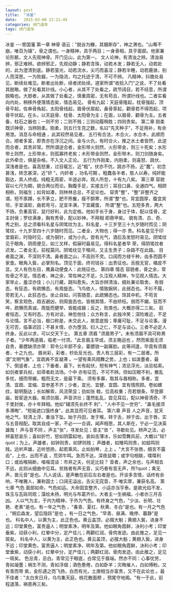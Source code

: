 ```yaml
---
layout: post
title:  "冰鉴"
date:   2015-03-08 22:21:49
categories: 闭门造车
tags: 闭门造车
---
```

冰鉴
                                                                                                              ---曾国藩
第一章 神骨
语云："脱谷为糠，其髓斯存"，神之渭也。"山骞不崩，唯百为镇"，骨之谓也。一身精神，具乎两目；一身骨相，具乎面部。他家兼论形骸，文人先观神骨。开门见山，此为第一。
文人论神，有清浊之辨。清浊易辨，邪正难辨。欲辨邪正，先观动静；静若含珠，动若木发；静若无人，动若赴的，此为澄清到底。静若萤光，动若流水，尖巧而喜淫；静若半睡，动若鹿骇，别人而深思。一为败器，一为隐流，均之托迹于清，不可不辨。
凡精神，抖擞处易见，断续处难见。断者出处断，续者闭处续。道家所谓"收拾入门"之说，不了处看其脱略，做了处看其针线。小心者，从其不了处看之，疏节阔目，若不经意，所谓脱略也。大胆者，从其做了处看之，慎重周密，无有苟且，所谓针线也。二者实看向内处，稍移外便落情态矣，情态易见。
骨有九起：天庭骨隆起，枕骨强起，顶骨平起，佐串骨角起，太阳骨线起，眉骨伏犀起，鼻骨芽起，颧骨若不得而起，项骨平伏起。在头，以天庭骨、枕骨、太阳骨为主；在面，以眉骨、颧骨为主。五者备，柱石之器也；一则不穷；二则不贱；三则动履稍胜；四则贵矣。
第二章 刚柔
既识神骨，当辨刚柔。刚柔，则五行生克之数，名曰"先天种子"，不足用补，有余用泄。消息与命相通 ，此其较然易见者。
五行有合法，木合火，水合木，此顺而合。顺者多富，即贵亦在浮沉之间。金与火仇，有时合火，推之水土者皆然，此逆而合者，其贵非常。然所谓逆合者，金形带火则然，火形带金，则三十死矣；水形带土则然，土形带水，则孤寡终老矣；木形带金则然，金形带木，则刀剑随身矣。此外牵合，俱是杂格，不入文人正论。 
五行为外刚柔，内刚柔，则喜怒、跳伏、深浅者是也。喜高怒重，过目辄忘，近"粗"。伏亦不伉，跳亦不扬，近"蠢"。初念甚浅，转念甚深，近"奸 "。内奸者 ，功名可期 。粗蠢各半者，胜人以寿。纯奸能豁达，其人终成。纯粗无周密，半途必弃。观人所忽，十有九八矣。
第三章 容貌
容以七尺为期，貌合两仪而论。胸腹手足，实接五行；耳目口鼻，全通四气。相顾相称，则福生；如背如凑，则林林总总，不足论也。
容贵"整"，"整"非整齐之谓。短不豕蹲，长不茅立，肥不熊餐，瘦不鹊寒，所谓"整"也。背宜圆厚，腹宜突坦，手宜温软，曲若弯弓，足宜丰满，下宜藏蛋， 所谓"整"也。五短多贵，两大不扬，负重高官，鼠行好利，此为定格。他如手长于身，身过于体，配以佳骨，定主封侯；罗纹满身，胸有秀骨，配以妙神，不拜相 即鼎甲矣。
貌有清、古、奇、秀之别，总之须看科名星与阴骘纹为主。科名星，十三岁至三十九岁随时而见；阴骘纹，十九岁至四十六岁随时而见。二者全，大物也；得一亦 贵。科名星见于印堂眉彩，时隐时见，或为钢针，或为小丸，尝有光气，酒后及发怒时易见。阴骘纹见于眼角，阴雨便见，如三叉样，假寐时最易见。得科名星者早 荣，得阴骘纹者迟发。二者全无，前程莫问。阴骘纹见于喉间，又主生贵子；杂路不在此路。
目者面之渊，不深则不清。鼻者面之山，不高则不灵。口阔而方禄千种，齿多而圆不家食。眼角入鬓，必掌刑名。顶见于面，终司钱谷：出贵征也。舌脱无官，橘皮不显。文人有伤左目，鹰鼻动便食人：此贱征也。
第四章 情态
容貌者，骨之余，常佐骨之不足。情态者，神之余，常佐神之不足。久注观人精神，乍见观人情态。大家举止，羞涩亦佳；小儿行藏，跳叫愈失。大旨亦辨清浊，细处兼论取舍。
有弱态，有狂态，有疏懒态，有周旋态。飞鸟依人，情致婉转，此弱态也。不衫不履，旁若无人，此狂态也。坐止自如，问答随意，此疏懒态也。饰其中机，不苟言 笑，察言观色，趋吉避凶，则周旋态也。皆根其情，不由矫枉。弱而不媚，狂而不哗，疏懒而真诚，周旋而健举，皆能成器；反之，败类也。大概亦得二三矣。
前者恒态，又有时态。方有对谈，神忽他往；众方称言，此独冷笑；深险难近，不足与论情。言不必当，极口称是，未交此人，故意底毁；卑庸可耻，不足与论事。漫无可否，临事迟回；不甚关情，亦为堕泪。妇人之仁，不足与谈心。三者不必定人终身。反此以求，可以交天下士。
第五章 须眉
"须眉男子"。未有须眉不具可称男子者。"少年两道眉，临老一付须。"此言眉主早成，须主晚运也 。然而紫面无须自贵，暴腮缺须亦荣：郭令公半部不全，霍膘骁一副寡脸。此等间逢，毕竟有须眉者，十之九也。
眉尚彩，彩者，杪处反光也。贵人有三层彩，有一二层者。所谓"文明气象"，宜疏爽不宜凝滞 。一望有乘风翔舞之势，上也；如泼墨者，最下。倒竖者，上也；下垂者，最下。长有起伏，短有神气；浓忌浮光，淡忌枯索。如剑者掌兵权，如帚者赴法场。个中 亦有征范，不可不辨。但如压眼不利，散乱多忧，细而带媚，粗而无文，是最下乘。
须有多寡，取其与眉相称。多者，宜清、宜疏、宜缩、宜参差不齐；少者，宜光、宜健、宜圆、宜有情照顾。卷如螺纹，聪明豁达；长如解索，风流荣显；劲如张 戟，位高权重；亮若银条，早登廊庙，皆宦途大器。紫须剑眉，声音洪壮；蓬然虬乱，尝见耳后，配以神骨清奇，不千里封侯，亦十年拜相。他如"辅须先长终不 利"、"人中不见一世穷"、"鼻毛接须多滞晦"、"短毙遮口饿终身"，此其显而可见者耳。
第六章 声音
人之声音，犹天地之气，轻清上浮，重浊下坠。始于丹田，发于喉，转于舌，辨于齿，出于唇，实与五音相配。取其自成一家，不必一一合调，闻声相思，其人斯在，宁必一见决英雄哉！
声与音不同 。声主"张"，寻发处见；音主"敛 "，寻歇处见。辨声之法，必辨喜怒哀乐；喜如折竹，怒如阴雷起地，哀如击薄冰，乐如雪舞风前，大概以"轻?quot；为上。声雄者，如钟则贵，如锣则贱； 声雌者，如雉鸣则贵，如蛙鸣则贱。远听声雄，近听悠扬，起若乘风，止如拍琴，上上 。"大言不张唇，细言不露齿"，上也，出而不返 ，荒郊牛鸣。急而不达，深夜鼠嚼；或字句相联，喋喋利口；或齿喉隔断，喈喈混谈：市井之夫，何足比较？
音者，声之余也，与声相去不远，此则从细曲中见耳。贫贱者有声无音，尖巧者有音无声，所?quot；禽无声，兽元音"是也。凡人说话，是声散在前后左右者是也。开谈多含情，话终有余响，不唯雅人，兼称国士；口阔无溢出，舌尖无窕音，不·唯实厚，兼获名高。
第七章 气色
面部如命，气色如运。大命固宜整齐，小运亦当亨泰。是故光焰不发，珠玉与瓦砾同观；藻绘未扬，明光与布葛齐价。大者主一生祸福，小者亦三月吉凶。
人以气为主，于内为精神，于外为气色。有终身之气色，"少淡、长明、壮艳、老素"是也。有一年之气色 ，"春青、夏红、秋黄、冬白"是也。有一月之气色 ，"朔后森发，望后隐跃"是也 。有一日之气色，"早青、昼满、晚停、暮静"是也。
科名中人，以黄为主，此正色也。黄云盖顶，必掇大魁；黄翅入鬓，进身不远；印堂黄色，富贵逼人；明堂素净，明年及第。他如眼角霞鲜，决利小考；印堂垂紫，动获小利，红晕中分，定产佳儿；两颧红润，骨肉发迹。由此推之，足见一斑矣。
科名中人，以黄为主，此正色也。黄云盖顶，必掇大魁；黄翅入鬓，进身不远；印堂黄色，富贵逼人；明堂素净，明年及第。他如眼角霞鲜，决利小考；印堂垂紫，动获小利，红晕中分，定产佳儿；两颧红润，骨肉发迹。由此推之，足见一斑矣。
色忌青，忌白。青常见于眼底，白常见于眉端。然亦不同：心事忧劳，青如凝墨；祸生不测，青如浮烟；酒色惫倦，白如卧羊；灾晦催人，白如傅粉。又有青而带 紫，金形遇之而飞扬，白而有光，土庚相当亦富贵，又不在此论也 。最不佳者："太白夹日月，乌鸟集天庭，桃花散面颊 ，预尾守地阁。"有一于此，前程退落，祸患再三矣。

